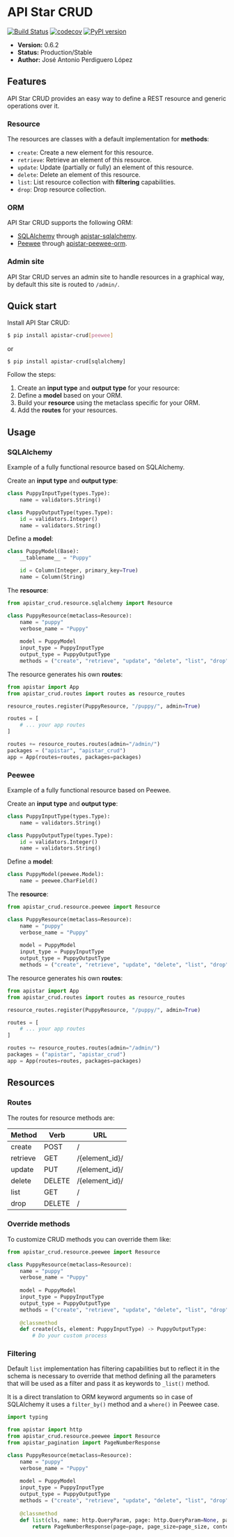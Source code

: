 # API Star CRUD
[![Build Status](https://travis-ci.org/PeRDy/apistar-crud.svg?branch=master)](https://travis-ci.org/PeRDy/apistar-crud)
[![codecov](https://codecov.io/gh/PeRDy/apistar-crud/branch/master/graph/badge.svg)](https://codecov.io/gh/PeRDy/apistar-crud)
[![PyPI version](https://badge.fury.io/py/apistar-crud.svg)](https://badge.fury.io/py/apistar-crud)

* **Version:** 0.6.2
* **Status:** Production/Stable
* **Author:** José Antonio Perdiguero López

## Features
API Star CRUD provides an easy way to define a REST resource and generic operations over it.

### Resource
The resources are classes with a default implementation for **methods**:
* `create`: Create a new element for this resource.
* `retrieve`: Retrieve an element of this resource.
* `update`: Update (partially or fully) an element of this resource.
* `delete`: Delete an element of this resource.
* `list`: List resource collection with **filtering** capabilities.
* `drop`: Drop resource collection.

### ORM
API Star CRUD supports the following ORM:
* [SQLAlchemy](https://www.sqlalchemy.org/) through [apistar-sqlalchemy](https://github.com/PeRDy/apistar-sqlalchemy).
* [Peewee](https://github.com/coleifer/peewee) through [apistar-peewee-orm](https://github.com/PeRDy/apistar-peewee-orm).

### Admin site
API Star CRUD serves an admin site to handle resources in a graphical way, by default this site is routed to `/admin/`. 

## Quick start
Install API Star CRUD:

```bash
$ pip install apistar-crud[peewee]
```

or 

```
$ pip install apistar-crud[sqlalchemy]
```

Follow the steps:

1. Create an **input type** and **output type** for your resource:
2. Define a **model** based on your ORM.
3. Build your **resource** using the metaclass specific for your ORM.
4. Add the **routes** for your resources.

## Usage
### SQLAlchemy
Example of a fully functional resource based on SQLAlchemy.

Create an **input type** and **output type**:

```python
class PuppyInputType(types.Type):
    name = validators.String()

class PuppyOutputType(types.Type):
    id = validators.Integer()
    name = validators.String()
```

Define a **model**:

```python
class PuppyModel(Base):
    __tablename__ = "Puppy"

    id = Column(Integer, primary_key=True)
    name = Column(String)
```

The **resource**:

```python
from apistar_crud.resource.sqlalchemy import Resource

class PuppyResource(metaclass=Resource):
    name = "puppy"
    verbose_name = "Puppy"
    
    model = PuppyModel
    input_type = PuppyInputType
    output_type = PuppyOutputType
    methods = ("create", "retrieve", "update", "delete", "list", "drop")
```

The resource generates his own **routes**:

```python
from apistar import App
from apistar_crud.routes import routes as resource_routes

resource_routes.register(PuppyResource, "/puppy/", admin=True)

routes = [
    # ... your app routes
]

routes += resource_routes.routes(admin="/admin/")
packages = ("apistar", "apistar_crud")
app = App(routes=routes, packages=packages)
```

### Peewee
Example of a fully functional resource based on Peewee.

Create an **input type** and **output type**:

```python
class PuppyInputType(types.Type):
    name = validators.String()

class PuppyOutputType(types.Type):
    id = validators.Integer()
    name = validators.String()
```

Define a **model**:

```python
class PuppyModel(peewee.Model):
    name = peewee.CharField()
```

The **resource**:

```python
from apistar_crud.resource.peewee import Resource

class PuppyResource(metaclass=Resource):
    name = "puppy"
    verbose_name = "Puppy"
    
    model = PuppyModel
    input_type = PuppyInputType
    output_type = PuppyOutputType
    methods = ("create", "retrieve", "update", "delete", "list", "drop")
```

The resource generates his own **routes**:

```python
from apistar import App
from apistar_crud.routes import routes as resource_routes

resource_routes.register(PuppyResource, "/puppy/", admin=True)

routes = [
    # ... your app routes
]

routes += resource_routes.routes(admin="/admin/")
packages = ("apistar", "apistar_crud")
app = App(routes=routes, packages=packages)
```

## Resources

### Routes
The routes for resource methods are:

|Method  |Verb  |URL
|--------|------|--------------
|create  |POST  |/
|retrieve|GET   |/{element_id}/
|update  |PUT   |/{element_id}/
|delete  |DELETE|/{element_id}/
|list    |GET   |/
|drop    |DELETE|/


### Override methods
To customize CRUD methods you can override them like:

```python
from apistar_crud.resource.peewee import Resource

class PuppyResource(metaclass=Resource):
    name = "puppy"
    verbose_name = "Puppy"
    
    model = PuppyModel
    input_type = PuppyInputType
    output_type = PuppyOutputType
    methods = ("create", "retrieve", "update", "delete", "list", "drop")
    
    @classmethod
    def create(cls, element: PuppyInputType) -> PuppyOutputType:
        # Do your custom process
```

### Filtering
Default `list` implementation has filtering capabilities but to reflect it in the schema is necessary to override that 
method defining all the parameters that will be used as a filter and pass it as keywords to `_list()` method. 

It is a direct translation to ORM keyword arguments 
so in case of SQLAlchemy it uses a `filter_by()` method and a `where()` in Peewee case.

```python
import typing

from apistar import http
from apistar_crud.resource.peewee import Resource
from apistar_pagination import PageNumberResponse

class PuppyResource(metaclass=Resource):
    name = "puppy"
    verbose_name = "Puppy"
    
    model = PuppyModel
    input_type = PuppyInputType
    output_type = PuppyOutputType
    methods = ("create", "retrieve", "update", "delete", "list", "drop")
    
    @classmethod
    def list(cls, name: http.QueryParam, page: http.QueryParam=None, page_size: http.QueryParam=None) -> typing.List[PuppyOutputType]:
        return PageNumberResponse(page=page, page_size=page_size, content=cls._filter(name=name))
```
